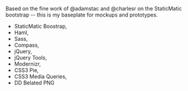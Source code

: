 Based on the fine work of @adamstac and @charlesr on the StaticMatic bootstrap -- this is my baseplate for mockups and prototypes.

 * StaticMatic Boostrap,
 * Haml,
 * Sass,
 * Compass,
 * jQuery,
 * jQuery Tools,
 * Modernizr,
 * CSS3 Pie,
 * CSS3 Media Queries,
 * DD Belated PNG